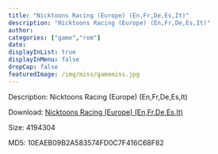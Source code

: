 ```yaml
---
title: "Nicktoons Racing (Europe) (En,Fr,De,Es,It)"
description: "Nicktoons Racing (Europe) (En,Fr,De,Es,It)"
author: 
categories: ["game","rom"]
date: 
displayInList: true
displayInMenu: false
dropCap: false
featuredImage: /img/miss/gamemiss.jpg
---
```


Description: Nicktoons Racing (Europe) (En,Fr,De,Es,It)

Download: <a style="text-decoration:underline;" href="https://mega.nz/#!rGAglK7R!qE3KDEGtOD0kGOGRUOoQJJ9_8mArr1_ofGW_SdqgMqk" target = "_blank" rel = "nofollow" > Nicktoons Racing (Europe) (En,Fr,De,Es,It)</a>

Size: 4194304

MD5: 10EAEB09B2A583574FD0C7F416C68F82

